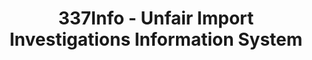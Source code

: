 ---
bigquery: https://console.cloud.google.com/bigquery?p=patents-public-data&d=usitc_investigations&page=dataset&project=sheets-management-319211
citation: US International Trade Commission 337Info Unfair Import Investigations Information
  System
contributors: US International Trade Comission
cost: None
description: US International Trade Commission 337Info Unfair Import Investigations
  Information System contains data on investigations done under Section 337. Section
  337 declares the infringement of certain statutory intellectual property rights
  and other forms of unfair competition in import trade to be unlawful practices.
  Most Section 337 investigations involve allegations of patent or registered trademark
  infringement.
documentation: FAQ and tutorial available on the site
last_edit: 04/11/2022, 16:01:38
location: https://pubapps2.usitc.gov/337external/
maintained_by: US International Trade Comission
schema_fields:
- teoIdDueDate
- aljAssigned
- currentStatus
- actualEndDateEvidHear
- investigationType
- finalIdOnViolationDue
- id
- startDateMarkmanHearing
- dateCreated
- markmanHearing
- ouiiParticipation
- teoProceedingInvolved
- finalIdOnViolationIssue
- lastUpdated
- docketNo
- investigationNo
- scheduledEndDateEvidHear
- htsNumbers
- publication_number
- actualStartDateEvidHear
- cafcAppeals
- gcAttorney
- copyrightNumbers
- complainant
- invUnfairAct
- teoIdIssueDate
- investigationTermDate
- ouiiAttorney
- finalDetNoViolation
- patentNumbers
- patentNumber
- scheduledStartDateEvidHear
- respondent
- teoReliefGranted
- dateComplaintFiled
- internalRemand
- targetDate
- dateOfPublicationFrNotice
- endDateMarkmanHearing
- finalDetViolation
- currentActiveALJ
- trademarkNumbers
- title
- issueDateOtherNonFinal
shortname: unfair_import_investigations
tags:
- import
- legal
- trade
timeframe: 2008-2021 (prior to 2008 downloadable as a JSON file)
title: 337Info - Unfair Import Investigations Information System
uuid: 2721f5ec-e599-4890-9265-9706719fc71e
---